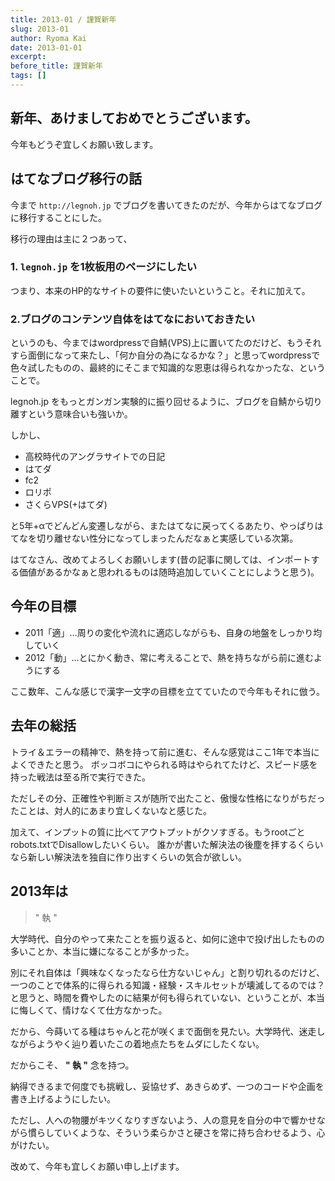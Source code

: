 ```yaml
---
title: 2013-01 / 謹賀新年
slug: 2013-01
author: Ryoma Kai
date: 2013-01-01
excerpt: 
before_title: 謹賀新年
tags: []
---
```


## 新年、あけましておめでとうございます。

今年もどうぞ宜しくお願い致します。

## はてなブログ移行の話

今まで `http://legnoh.jp` でブログを書いてきたのだが、今年からはてなブログに移行することにした。

移行の理由は主に２つあって、

### 1. `legnoh.jp` を1枚板用のページにしたい

つまり、本来のHP的なサイトの要件に使いたいということ。それに加えて。

### 2.ブログのコンテンツ自体をはてなにおいておきたい

というのも、今まではwordpressで自鯖(VPS)上に置いてたのだけど、もうそれすら面倒になって来たし、「何か自分の為になるかな？」と思ってwordpressで色々試したものの、最終的にそこまで知識的な恩恵は得られなかったな、ということで。

legnoh.jp をもっとガンガン実験的に振り回せるように、ブログを自鯖から切り離すという意味合いも強いか。

しかし、

- 高校時代のアングラサイトでの日記
- はてダ
- fc2
- ロリポ
- さくらVPS(+はてダ)

と5年+αでどんどん変遷しながら、またはてなに戻ってくるあたり、やっぱりはてなを切り離せない性分になってしまったんだなぁと実感している次第。

はてなさん、改めてよろしくお願いします(昔の記事に関しては、インポートする価値があるかなぁと思われるものは随時追加していくことにしようと思う)。

## 今年の目標

- 2011「適」…周りの変化や流れに適応しながらも、自身の地盤をしっかり均していく
- 2012「動」…とにかく動き、常に考えることで、熱を持ちながら前に進むようにする

ここ数年、こんな感じで漢字一文字の目標を立てていたので今年もそれに倣う。

## 去年の総括

トライ＆エラーの精神で、熱を持って前に進む、そんな感覚はここ1年で本当によくできたと思う。
ボッコボコにやられる時はやられてたけど、スピード感を持った戦法は至る所で実行できた。

ただしその分、正確性や判断ミスが随所で出たこと、傲慢な性格になりがちだったことは、対人的にあまり宜しくないなと感じた。

加えて、インプットの質に比べてアウトプットがクソすぎる。もうrootごとrobots.txtでDisallowしたいくらい。
誰かが書いた解決法の後塵を拝するくらいなら新しい解決法を独自に作り出すくらいの気合が欲しい。

## 2013年は

> " 執 "

大学時代、自分のやって来たことを振り返ると、如何に途中で投げ出したものの多いことか、本当に嫌になることが多かった。

別にそれ自体は「興味なくなったなら仕方ないじゃん」と割り切れるのだけど、一つのことで体系的に得られる知識・経験・スキルセットが壊滅してるのでは？と思うと、時間を費やしたのに結果が何も得られていない、ということが、本当に悔しくて、情けなくて仕方なかった。

だから、今蒔いてる種はちゃんと花が咲くまで面倒を見たい。大学時代、迷走しながらようやく辿り着いたこの着地点たちをムダにしたくない。

だからこそ、 **" 執 "** 念を持つ。

納得できるまで何度でも挑戦し、妥協せず、あきらめず、一つのコードや企画を書き上げるようにしたい。

ただし、人への物腰がキツくなりすぎないよう、人の意見を自分の中で響かせながら慣らしていくような、そういう柔らかさと硬さを常に持ち合わせるよう、心がけたい。

改めて、今年も宜しくお願い申し上げます。
